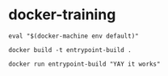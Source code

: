 # docker-training

`eval "$(docker-machine env default)"`

`docker build -t entrypoint-build .`

`docker run entrypoint-build "YAY it works"`
